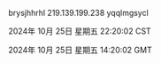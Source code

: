 brysjhhrhl 219.139.199.238 yqqlmgsycl

2024年 10月 25日 星期五 22:20:02 CST

2024年 10月 25日 星期五 14:20:02 GMT
